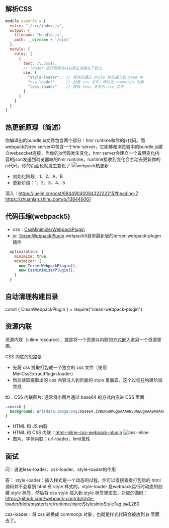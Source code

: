 ## 解析CSS
```javascript
module.exports = {
  entry: "./src/index.js",
  output: {
    filename: "bundle.js",
    path: __dirname + '/dist'
  },
  module: {
    rules: [
      {
        test: /\.css$/,
        // loader 运行顺序为从右到左或者从下到上
        use: [
          "style-loader",  // 将样式通过 style 标签插入到 head 中
          "css-loader"     // 加载 css 文件，转化为 commonjs 对象
          "less-loader"    // 转换 less 文件为 css 文件
        ]
      }
    ]
  }
}
```

## 热更新原理（简述）

你编译出的bundle.js文件包含两个部分：hmr runtime和你的js代码。而webpack的dev server中包含一个hmr server，它能够和浏览器中的bundle.js建立websocket连接，当你的js代码发生变化，hmr server会建立一个说明变化内容的json发送到浏览器端的hmr runtime，runtime接收到变化会主动去更新你的js代码，你的页面也就发生变化了
![webpack热更新](@assets/webpack/4.png)

* 初始化阶段：1、2、A、B
* 更新阶段：1、2、3、4、5

深入：https://juejin.cn/post/6844904008432222215#heading-7
https://zhuanlan.zhihu.com/p/138446061

## 代码压缩(webpack5)
* css：[CssMinimizerWebpackPlugin](https://webpack.js.org/plugins/css-minimizer-webpack-plugin/)
* js: [TerserWebpackPlugin](https://webpack.js.org/plugins/terser-webpack-plugin/) webpack5自带最新版的terser-webpack-plugin插件
```javascript
  optimization: {
    minimize: true,
    minimizer: [
      new TerserWebpackPlugin(),
      new CssMinimizerPlugin(),
    ]
  }
```

## 自动清理构建目录
const { CleanWebpackPlugin } = require("clean-webpack-plugin")

## 资源内联
资源内联（inline resource），就是将一个资源以内联的方式嵌入进另一个资源里面。

CSS 内联的思路是：
* 先将 css 提取打包成一个独立的 css 文件（使用MiniCssExtractPlugin.loader）
* 然后读取提取出的 css 内容注入到页面的 style 里面去。这个过程在构建阶段完成

如：CSS 内联图片: 通常将小图片通过 base64 的方式内嵌进 CSS 里面
```css
.search {
  background: url(data:image/png;base64,iVBORw0KGgoAAAANSUhEUgAAABAAAAAQCAYAAAAf8/9hAAABJ0lEQVQ4T6XSsUoEMRAG4H/ClZaLmbSW1pZ6+gAnFrK+gZXoK6jvIILgE6gIcnYWgmJno6AgYp1Z2EcIGQnsHbuaQ9abMkO+TGaGMGfQnPfxC3DOrajqPoB1AArgnohOvffPucc6ADMfAjgCUMYYH9MFY8wagEsAxyKScp2YAtbaERGNRST7LWZWVd2squq2LbSBMyK6E5GrXKnW2i1jzMh7v5sFmPkzhDCs69rngKIo3GAweBKRpVnAVwhh9Q/gRUQWs4Bz7jzGeFNV1ThXATOXAA5EJDV1Gr2aSETb3vvrLJAOmTmNKY2yVNUHVSVjzBDABYA3ADsi8j4TSIlmkfYAbABYUNUPACdE9NpAHaTXKjPz8k+kF9B8s4P0BibIpBf/AtpN/AYx54AR58WxmQAAAABJRU5ErkJggg==) no-repeat;
}
```
* HTML 和 JS 内联
* HTML 和 CSS 内联：[html-inline-css-webpack-plugin](https://github.com/Runjuu/html-inline-css-webpack-plugin#readme)
![css-inline](@assets/webpack/9.png)
* 图片、字体内联：url-loader。limit属性


## 面试
问：说说less-loader、css-loader、style-loader的作用

答：
style-loader：插入样式是一个动态的过程，你可以直接查看打包后的 html 源码并不会看到 html 有 style 样式的。style-loader 是webpack运行时动态的创建 style 标签，然后将 css style 插入到 style 标签里面去，对应的源码：https://github.com/webpack-contrib/style-loader/blob/master/src/runtime/injectStylesIntoStyleTag.js#L260

css-loader：将 css 转换成 commonjs 对象，也就是样式代码会被放到 js 里面去了。

